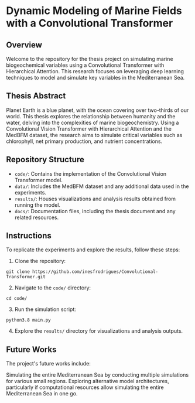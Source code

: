 # Dynamic Modeling of Marine Fields with a Convolutional Transformer

## Overview

Welcome to the repository for the thesis project on simulating marine biogeochemical variables using a Convolutional Transformer with Hierarchical Attention. This research focuses on leveraging deep learning techniques to model and simulate key variables in the Mediterranean Sea.

## Thesis Abstract

Planet Earth is a blue planet, with the ocean covering over two-thirds of our world. This thesis explores the relationship between humanity and the water, delving into the complexities of marine biogeochemistry. Using a Convolutional Vision Transformer with Hierarchical Attention and the MedBFM dataset, the research aims to simulate critical variables such as chlorophyll, net primary production, and nutrient concentrations.

## Repository Structure

- `code/`: Contains the implementation of the Convolutional Vision Transformer model.
- `data/`: Includes the MedBFM dataset and any additional data used in the experiments.
- `results/`: Houses visualizations and analysis results obtained from running the model.
- `docs/`: Documentation files, including the thesis document and any related resources.

## Instructions

To replicate the experiments and explore the results, follow these steps:

1. Clone the repository:

```
git clone https://github.com/inesfrodrigues/Convolutional-Transformer.git
```
2. Navigate to the `code/` directory:

```
cd code/
```

3. Run the simulation script:
   
```
python3.8 main.py
```

4. Explore the `results/` directory for visualizations and analysis outputs.

## Future Works
The project's future works include:

Simulating the entire Mediterranean Sea by conducting multiple simulations for various small regions.
Exploring alternative model architectures, particularly if computational resources allow simulating the entire Mediterranean Sea in one go.
